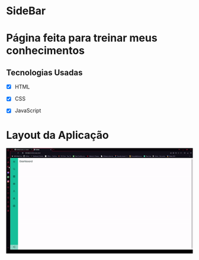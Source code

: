 # SideBar


# Página feita para treinar meus conhecimentos

## Tecnologias Usadas

- [x] HTML
- [x] CSS
- [x] JavaScript



# Layout da Aplicação

<img src="./assets/for_readme/gifSidebar.gif" width="1000"/>

